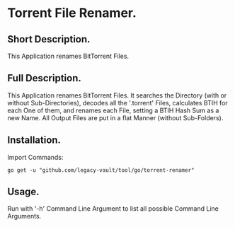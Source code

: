 # Torrent File Renamer.


## Short Description.

This Application renames BitTorrent Files.

## Full Description.

This Application renames BitTorrent Files.
It searches the Directory (with or without Sub-Directories), 
decodes all the '.torrent' Files, calculates BTIH for each One of them,
and renames each File, setting a BTIH Hash Sum as a new Name.
All Output Files are put in a flat Manner (without Sub-Folders).

## Installation.

Import Commands:
```
go get -u "github.com/legacy-vault/tool/go/torrent-renamer"
```

## Usage.

Run with '-h' Command Line Argument to list all possible Command Line Arguments.
